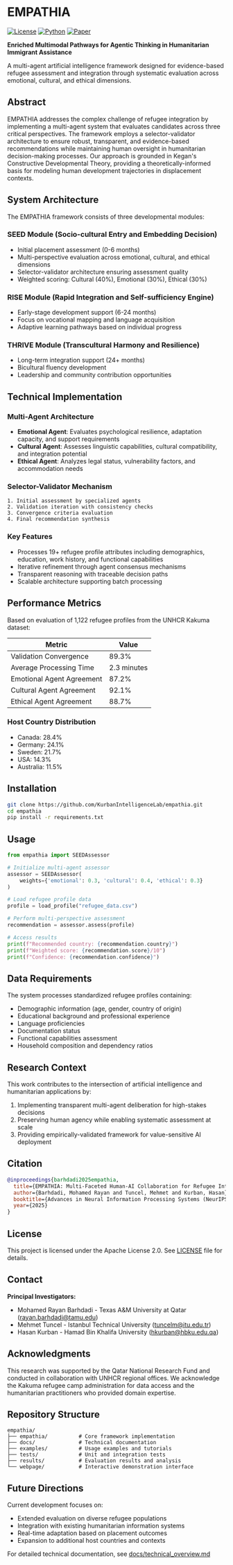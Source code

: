# EMPATHIA

[![License](https://img.shields.io/badge/License-Apache_2.0-blue.svg)](https://opensource.org/licenses/Apache-2.0)
[![Python](https://img.shields.io/badge/python-3.8+-blue.svg)](https://www.python.org/downloads/)
[![Paper](https://img.shields.io/badge/paper-NeurIPS%202025-purple.svg)](https://neurips.cc/)

**Enriched Multimodal Pathways for Agentic Thinking in Humanitarian Immigrant Assistance**

A multi-agent artificial intelligence framework designed for evidence-based refugee assessment and integration through systematic evaluation across emotional, cultural, and ethical dimensions.

## Abstract

EMPATHIA addresses the complex challenge of refugee integration by implementing a multi-agent system that evaluates candidates across three critical perspectives. The framework employs a selector-validator architecture to ensure robust, transparent, and evidence-based recommendations while maintaining human oversight in humanitarian decision-making processes. Our approach is grounded in Kegan's Constructive Developmental Theory, providing a theoretically-informed basis for modeling human development trajectories in displacement contexts.

## System Architecture

The EMPATHIA framework consists of three developmental modules:

### SEED Module (Socio-cultural Entry and Embedding Decision)
- Initial placement assessment (0-6 months)
- Multi-perspective evaluation across emotional, cultural, and ethical dimensions
- Selector-validator architecture ensuring assessment quality
- Weighted scoring: Cultural (40%), Emotional (30%), Ethical (30%)

### RISE Module (Rapid Integration and Self-sufficiency Engine)
- Early-stage development support (6-24 months)
- Focus on vocational mapping and language acquisition
- Adaptive learning pathways based on individual progress

### THRIVE Module (Transcultural Harmony and Resilience)
- Long-term integration support (24+ months)
- Bicultural fluency development
- Leadership and community contribution opportunities

## Technical Implementation

### Multi-Agent Architecture
- **Emotional Agent**: Evaluates psychological resilience, adaptation capacity, and support requirements
- **Cultural Agent**: Assesses linguistic capabilities, cultural compatibility, and integration potential
- **Ethical Agent**: Analyzes legal status, vulnerability factors, and accommodation needs

### Selector-Validator Mechanism
```
1. Initial assessment by specialized agents
2. Validation iteration with consistency checks
3. Convergence criteria evaluation
4. Final recommendation synthesis
```

### Key Features
- Processes 19+ refugee profile attributes including demographics, education, work history, and functional capabilities
- Iterative refinement through agent consensus mechanisms
- Transparent reasoning with traceable decision paths
- Scalable architecture supporting batch processing

## Performance Metrics

Based on evaluation of 1,122 refugee profiles from the UNHCR Kakuma dataset:

| Metric | Value |
|--------|-------|
| Validation Convergence | 89.3% |
| Average Processing Time | 2.3 minutes |
| Emotional Agent Agreement | 87.2% |
| Cultural Agent Agreement | 92.1% |
| Ethical Agent Agreement | 88.7% |

### Host Country Distribution
- Canada: 28.4%
- Germany: 24.1%
- Sweden: 21.7%
- USA: 14.3%
- Australia: 11.5%

## Installation

```bash
git clone https://github.com/KurbanIntelligenceLab/empathia.git
cd empathia
pip install -r requirements.txt
```

## Usage

```python
from empathia import SEEDAssessor

# Initialize multi-agent assessor
assessor = SEEDAssessor(
    weights={'emotional': 0.3, 'cultural': 0.4, 'ethical': 0.3}
)

# Load refugee profile data
profile = load_profile("refugee_data.csv")

# Perform multi-perspective assessment
recommendation = assessor.assess(profile)

# Access results
print(f"Recommended country: {recommendation.country}")
print(f"Weighted score: {recommendation.score}/10")
print(f"Confidence: {recommendation.confidence}")
```

## Data Requirements

The system processes standardized refugee profiles containing:
- Demographic information (age, gender, country of origin)
- Educational background and professional experience
- Language proficiencies
- Documentation status
- Functional capabilities assessment
- Household composition and dependency ratios

## Research Context

This work contributes to the intersection of artificial intelligence and humanitarian applications by:
1. Implementing transparent multi-agent deliberation for high-stakes decisions
2. Preserving human agency while enabling systematic assessment at scale
3. Providing empirically-validated framework for value-sensitive AI deployment

## Citation

```bibtex
@inproceedings{barhdadi2025empathia,
  title={EMPATHIA: Multi-Faceted Human-AI Collaboration for Refugee Integration},
  author={Barhdadi, Mohamed Rayan and Tuncel, Mehmet and Kurban, Hasan},
  booktitle={Advances in Neural Information Processing Systems (NeurIPS) - Creative AI Track},
  year={2025}
}
```

## License

This project is licensed under the Apache License 2.0. See [LICENSE](LICENSE) file for details.

## Contact

**Principal Investigators:**
- Mohamed Rayan Barhdadi - Texas A&M University at Qatar (rayan.barhdadi@tamu.edu)
- Mehmet Tuncel - Istanbul Technical University (tuncelm@itu.edu.tr)
- Hasan Kurban - Hamad Bin Khalifa University (hkurban@hbku.edu.qa)

## Acknowledgments

This research was supported by the Qatar National Research Fund and conducted in collaboration with UNHCR regional offices. We acknowledge the Kakuma refugee camp administration for data access and the humanitarian practitioners who provided domain expertise.

## Repository Structure

```
empathia/
├── empathia/          # Core framework implementation
├── docs/              # Technical documentation
├── examples/          # Usage examples and tutorials
├── tests/             # Unit and integration tests
├── results/           # Evaluation results and analysis
└── webpage/           # Interactive demonstration interface
```

## Future Directions

Current development focuses on:
- Extended evaluation on diverse refugee populations
- Integration with existing humanitarian information systems
- Real-time adaptation based on placement outcomes
- Expansion to additional host countries and contexts

For detailed technical documentation, see [docs/technical_overview.md](docs/technical_overview.md)